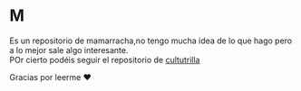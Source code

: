 # M

Es  un repositorio de mamarracha,no tengo mucha  idea de lo que hago pero a lo mejor sale algo interesante.  
POr cierto podéis seguir el repositorio de [cultutrilla](https://github.com/BlancaCC/cultutrilla)

Gracias por leerme :heart:
